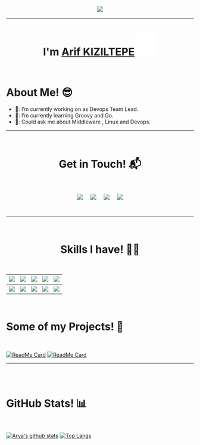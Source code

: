 <p align="center">
  <img src="https://miro.medium.com/max/2048/1*OohqW5DGh9CQS4hLY5FXzA.png" height="230"/>
</p>
<hr>
<h1 align="center">I'm <a href="https://github.com/kzltp">Arif KIZILTEPE<a><img src="https://github.com/Kathryn-Jie/Kathryn-Jie/blob/main/wave.gif" width="60px"/></h1>
<Br>
<h1>About Me! 😎</h1>

- 🔭: I’m currently working on as Devops Team Lead.
- 🌱: I’m currently learning Groovy and Go. 
- 💬: Could ask me about Middleware , Linux and Devops. 

  
<hr>
<Br>
<h1 align="center">Get in Touch! 📬</h1>
<Br>
<p align="center">
<a href="https://www.linkedin.com/in/arif-kiziltepe/" target="blank"><img align="center" src="https://img.shields.io/badge/LinkedIn-0077B5?style=for-the-badge&logo=linkedin&logoColor=white" /></a> &nbsp;&nbsp;&nbsp;  <a href="https://www.github.com/kzltp" target="blank"><img align="center" src="https://img.shields.io/badge/GitHub-100000?style=for-the-badge&logo=github&logoColor=white" /></a>    &nbsp;&nbsp;&nbsp;       <a href="mailto:kzltpsgm@gmail.com" target="blank"><img align="center" src="https://img.shields.io/badge/Gmail-D14836?style=for-the-badge&logo=gmail&logoColor=white" /></a>    &nbsp;&nbsp;&nbsp;       <a href="https://arifkiziltepe.medium.com/" target="blank"><img align="center" src="https://img.shields.io/badge/Medium-12100E?style=for-the-badge&logo=medium&logoColor=white" /></a>
</p>
  
<Br>
<hr>
<Br>
<h1 align="center">Skills I have! 🤸‍♂</h1>
<Br>
  
|![](https://img.shields.io/badge/Docker-2CA5E0?style=for-the-badge&logo=docker&logoColor=white)|![](https://img.shields.io/badge/kubernetes-326ce5.svg?&style=for-the-badge&logo=kubernetes&logoColor=white)|![](https://img.shields.io/badge/Ansible-000000?style=for-the-badge&logo=ansible&logoColor=white)|![](https://img.shields.io/badge/Jenkins-D24939?style=for-the-badge&logo=Jenkins&logoColor=white)|![](https://img.shields.io/badge/GitLab-330F63?style=for-the-badge&logo=gitlab&logoColor=white)|
|---|---|---|---|---|
|![](https://img.shields.io/badge/Grafana-F2F4F9?style=for-the-badge&logo=grafana&logoColor=orange&labelColor=F2F4F9)|![](https://img.shields.io/badge/Prometheus-000000?style=for-the-badge&logo=prometheus&labelColor=000000)|![](https://img.shields.io/badge/Linux-FCC624?style=for-the-badge&logo=linux&logoColor=black)|![](https://img.shields.io/badge/Shell_Script-121011?style=for-the-badge&logo=gnu-bash&logoColor=white)|![](https://img.shields.io/badge/And%20More!-yellow?style=for-the-badge)|
  
  

<Br>
<h1>Some of my Projects! 🎨</h1>
<Br>
  
[![ReadMe Card](https://github-readme-stats.vercel.app/api/pin/?username=kzltp&repo=ArkTracker)](https://github.com/kzltp/ArkTracker)
[![ReadMe Card](https://github-readme-stats.vercel.app/api/pin/?username=kzltp&repo=Tlog-Parser)](https://github.com/kzltp/Tlog-Parser)
<Br>
<hr>
<Br>

<Br>
<h1>GitHub Stats! 📊</h1>
<Br>
  
[![Arya's github stats](https://github-readme-stats.vercel.app/api?username=kzltp&show_icons=true&theme=merko)](https://github.com/kzltp/github-readme-stats) [![Top Langs](https://github-readme-stats.vercel.app/api/top-langs/?username=kzltp&layout=compact&theme=merko)](https://github.com/kzltp/github-readme-stats)

 

  
